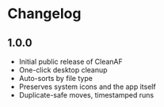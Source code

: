 # Changelog

## 1.0.0
- Initial public release of CleanAF
- One-click desktop cleanup
- Auto-sorts by file type
- Preserves system icons and the app itself
- Duplicate-safe moves, timestamped runs